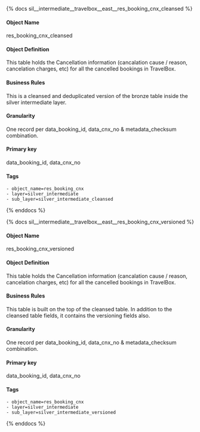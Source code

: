 {% docs sil__intermediate__travelbox__east__res_booking_cnx_cleansed %}

#### Object Name
res_booking_cnx_cleansed

#### Object Definition
This table holds the Cancellation information (cancalation cause  / reason, cancelation charges, etc) for all the cancelled bookings in TravelBox.

#### Business Rules
This is a cleansed and deduplicated version of the bronze table inside the silver intermediate layer.

#### Granularity
One record per data_booking_id, data_cnx_no & metadata_checksum combination.

#### Primary key
data_booking_id, data_cnx_no

#### Tags
    - object_name=res_booking_cnx
    - layer=silver_intermediate
    - sub_layer=silver_intermediate_cleansed

{% enddocs %}

{% docs sil__intermediate__travelbox__east__res_booking_cnx_versioned %}

#### Object Name
res_booking_cnx_versioned

#### Object Definition
This table holds the Cancellation information (cancalation cause  / reason, cancelation charges, etc) for all the cancelled bookings in TravelBox.

#### Business Rules
This table is built on the top of the cleansed table. In addition to the cleansed table fields, it contains the versioning fields also.

#### Granularity
One record per data_booking_id, data_cnx_no & metadata_checksum combination.

#### Primary key
data_booking_id, data_cnx_no

#### Tags
    - object_name=res_booking_cnx
    - layer=silver_intermediate
    - sub_layer=silver_intermediate_versioned

{% enddocs %}